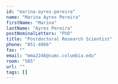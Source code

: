 ```yaml
---
id: "marina-ayres-pereira"
name: "Marina Ayres Pereira"
firstName: "Marina"
lastName: "Ayres Pereira"
postNominalLetters: "PhD"
title: "Postdoctoral Research Scientist"
phone: "851-4966"
fax: ""
email: "mma2246@cumc.columbia.edu"
room: "505"
url: ""
tags: []
---
```

